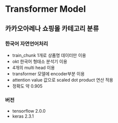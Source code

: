 # Transformer Model
## 카카오아레나 쇼핑몰 카테고리 분류
### 한국어 자연언어처리

- train_chunk 1개로 상품명 데이터만 이용
- okt 한국어 형태소 분석기 이용
- 4개의 multi head 이용
- transformer 모델에 encoder부분 이용
- attention value 값으로 scaled dot product 연산 적용
- 정확도 약 0.905

### 버전
- tensorflow 2.0.0
- keras 2.3.1
